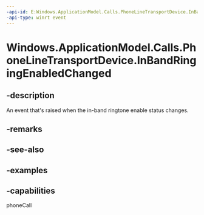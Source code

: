 ```yaml
---
-api-id: E:Windows.ApplicationModel.Calls.PhoneLineTransportDevice.InBandRingingEnabledChanged
-api-type: winrt event
---
```


# Windows.ApplicationModel.Calls.PhoneLineTransportDevice.InBandRingingEnabledChanged

<!--
public event Windows.Foundation.TypedEventHandler<Windows.ApplicationModel.Calls.PhoneLineTransportDevice,object> InBandRingingEnabledChanged;
-->

## -description

An event that's raised when the in-band ringtone enable status changes.

## -remarks

## -see-also

## -examples

## -capabilities
phoneCall
